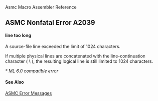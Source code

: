 Asmc Macro Assembler Reference

## ASMC Nonfatal Error A2039

#### line too long

A source-file line exceeded the limit of 1024 characters.

If multiple physical lines are concatenated with the line-continuation character ( \ ), the resulting logical line is still limited to 1024 characters.

_* ML 6.0 compatible error_

#### See Also

[ASMC Error Messages](readme.md)